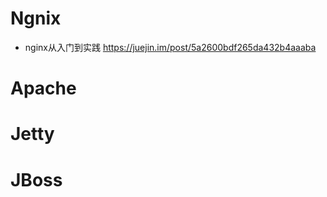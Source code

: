 # Ngnix

- nginx从入门到实践 <https://juejin.im/post/5a2600bdf265da432b4aaaba>

# Apache

# Jetty

# JBoss